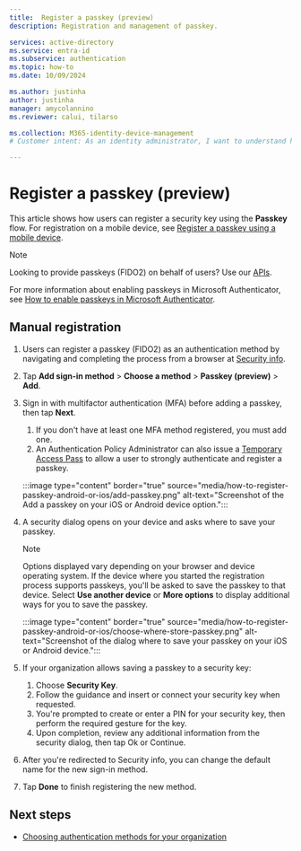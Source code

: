 ```yaml
---
title:  Register a passkey (preview)
description: Registration and management of passkey.

services: active-directory
ms.service: entra-id 
ms.subservice: authentication
ms.topic: how-to
ms.date: 10/09/2024

ms.author: justinha
author: justinha
manager: amycolannino
ms.reviewer: calui, tilarso

ms.collection: M365-identity-device-management
# Customer intent: As an identity administrator, I want to understand how users will register a passkey using a browser or with a security key. 

---
```

# Register a passkey (preview)

This article shows how users can register a security key using the **Passkey** flow. For registration on a mobile device, see [Register a passkey using a mobile device](how-to-register-passkey-mobile.md).

>[!NOTE]
>Looking to provide passkeys (FIDO2) on behalf of users? Use our [APIs](https://aka.ms/passkeyprovision).

For more information about enabling passkeys in Microsoft Authenticator, see [How to enable passkeys in Microsoft Authenticator](how-to-enable-authenticator-passkey.md).

## Manual registration 

1. Users can register a passkey (FIDO2) as an authentication method by navigating and completing the process from a browser at [Security info](https://aka.ms/mysecurityinfo).
1. Tap **Add sign-in method** > **Choose a method** > **Passkey (preview)** > **Add**.
1. Sign in with multifactor authentication (MFA) before adding a passkey, then tap **Next**.
   1. If you don't have at least one MFA method registered, you must add one.
   1. An Authentication Policy Administrator can also issue a [Temporary Access Pass](howto-authentication-temporary-access-pass.md) to allow a user to strongly authenticate and register a passkey.
 
   :::image type="content" border="true" source="media/how-to-register-passkey-android-or-ios/add-passkey.png" alt-text="Screenshot of the Add a passkey on your iOS or Android device option.":::

1. A security dialog opens on your device and asks where to save your passkey. 

   > [!NOTE]
   > Options displayed vary depending on your browser and device operating system. If the device where you started the registration process supports passkeys, you'll be asked to save the passkey to that device. Select **Use another device** or **More options** to display additional ways for you to save the passkey.

      :::image type="content" border="true" source="media/how-to-register-passkey-android-or-ios/choose-where-store-passkey.png" alt-text="Screenshot of the dialog where to save your passkey on your iOS or Android device.":::

1. If your organization allows saving a passkey to a security key:
   1. Choose **Security Key**.
   1. Follow the guidance and insert or connect your security key when requested.
   1. You're prompted to create or enter a PIN for your security key, then perform the required gesture for the key.
   1. Upon completion, review any additional information from the security dialog, then tap Ok or Continue.

1. After you're redirected to Security info, you can change the default name for the new sign-in method. 
1. Tap **Done** to finish registering the new method.

<!---

If your organization allows saving a passkey to your mobile device: 
   Choose **iPhone**, **iPad**, or **Android** device.
   Open the camera on your device and scan the QR code shown.

      :::image type="content" border="true" source="media/how-to-register-passkey-android-or-ios/camera.png" alt-text="Screenshot of the dialog where to store your passkey on your iOS or Android device.":::

In your camera, select the link to **Use a passkey** or **Save a passkey**.
  
> [!NOTE]
> For quicker sign-in, Android allows you to remember some browsers and Windows devices after scanning the WebAuthn QR code. In such cases, instead of having to scan a QR code each time, the device will appear as a selectable option and you will receive a notification on your mobile device to continue the passkey authentication.

Follow the remaining prompts to connect your device and register your new passkey for your preferred passkey provider. 

> [!NOTE]
> Your organization may limit which passkey providers you can use. Select the option on your device as allowed by your organization.

-->

<!---

## Guided registration

1. If your organization requires you to register a passkey, you’ll be prompted after sign-in to add a passkey.

   :::image type="content" border="true" source="media/how-to-register-passkey-android-or-ios/inline-registration.png" alt-text="Screenshot of the Add a passkey for a more secure sign-in on your iOS or Android device option."::: 

1. Tap **Next**, then you’re directed to `login.microsoft.com`.
1. If you have yet to sign in with multifactor authentication (MFA), you're asked to sign-in.
   1. If you don't have at least one MFA method registered, you're not able to register a passkey. 
   1. An Authentication Policy Administrator can also issue a Temporary Access Pass (TAP) *for multiple use* to allow a user to strongly authenticate and register a passkey. A one-time TAP can't be used for guided registration. For more information, see [Configure Temporary Access Pass to register passwordless authentication methods](/entra/identity/authentication/howto-authentication-temporary-access-pass#limitations).

1. A security dialog opens on your device and asks where you would like to save your passkey. 

   > [!NOTE]
   > Options displayed vary depending on your browser and device operating system. If the device where you started the registration process supports passkeys, you'll be asked to save the passkey to that device. Select **Use another device** or **More options** to display additional ways for you to save the passkey.

      :::image type="content" border="true" source="media/how-to-register-passkey-android-or-ios/choose-where-store-passkey.png" alt-text="Screenshot of the dialog where to save your passkey on your iOS or Android device.":::
   
   > [!NOTE]
   > If you've previously set up a passkey on a mobile device and selected the option to remember that device for quicker sign-in, the device name may appear as a selectable option.

1. If your organization allows saving a passkey to a security key:
   1. Choose **Security Key**.
   2. Follow the guidance and insert or connect your security key when requested.
   3. You're prompted to create or enter a PIN for your security key, then perform the required gesture for the key.

1. If your organization allows saving a passkey to your mobile device:
   1. Choose **iPhone**, **iPad**, or **Android** device.
   1. Open the camera on your device and scan the QR code shown in this screenshot.

      :::image type="content" border="true" source="media/how-to-register-passkey-android-or-ios/camera.png" alt-text="Screenshot of the dialog where to store your passkey on your iOS or Android device.":::

   1. In your camera, select the link to **Use a passkey** or **Save a passkey**.

1. Follow the remaining prompts to connect your device and register your new passkey for your preferred passkey manager. 

   > [!NOTE]
   > Your organization may limit which security key model or passkey provider you can use. Select the option on your device as allowed by your organization. 
   
1. Upon completion, review any additional information from the security dialog, then tap **Ok** or **Continue**. 
1. After you're redirected to Security info, you can change the default name for the new sign-in method. 
1. Tap **Done** to finish registering the new method.

-->

## Next steps

- [Choosing authentication methods for your organization](concept-authentication-methods.md)

